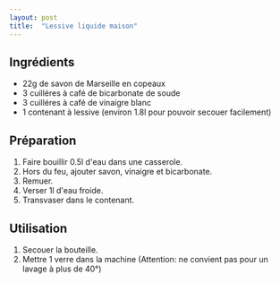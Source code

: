 ```yaml
---
layout: post
title:  "Lessive liquide maison"
---
```


## Ingrédients

* 22g de savon de Marseille en copeaux
* 3 cuilléres à café de bicarbonate de soude
* 3 cuilléres à café de vinaigre blanc
* 1 contenant à lessive (environ 1.8l pour pouvoir secouer facilement)

## Préparation

1. Faire bouillir 0.5l d'eau dans une casserole.
1. Hors du feu, ajouter savon, vinaigre et bicarbonate.
1. Remuer.
1. Verser 1l d'eau froide.
1. Transvaser dans le contenant. 

## Utilisation 

1. Secouer la bouteille.
1. Mettre 1 verre dans la machine 
(Attention: ne convient pas pour un lavage à plus de 40°)
